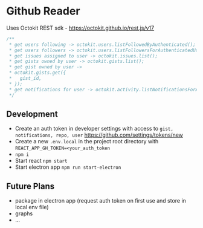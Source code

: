 # Github Reader

Uses Octokit REST sdk - https://octokit.github.io/rest.js/v17

```javascript
/**
 * get users following -> octokit.users.listFollowedByAuthenticated();
 * get users followers -> octokit.users.listFollowersForAuthenticatedUser();
 * get issues assigned to user -> octokit.issues.list();
 * get gists owned by user -> octokit.gists.list();
 * get gist owned by user ->
 * octokit.gists.get({
 *   gist_id,
 * });
 * get notifications for user -> octokit.activity.listNotificationsForAuthenticatedUser();
 */
```

## Development

- Create an auth token in developer settings with access to `gist, notifications, repo, user` https://github.com/settings/tokens/new
- Create a new `.env.local` in the project root directory with `REACT_APP_GH_TOKEN=<your_auth_token`
- `npm i`
- Start react `npm start`
- Start electron app `npm run start-electron`


## Future Plans
- package in electron app (request auth token on first use and store in local env file)
- graphs
- ...
